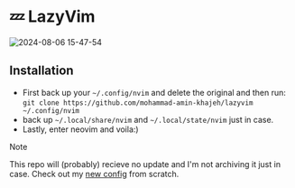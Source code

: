 # 💤 LazyVim

![2024-08-06 15-47-54](https://github.com/user-attachments/assets/0feb992b-ccf6-4c5f-800f-1c84cac428a8)

## Installation

- First back up your `~/.config/nvim` and delete the original and then run: `git clone https://github.com/mohammad-amin-khajeh/lazyvim ~/.config/nvim`
- back up `~/.local/share/nvim` and `~/.local/state/nvim` just in case.
- Lastly, enter neovim and voila:)

> [!NOTE]
> This repo will (probably) recieve no update and I'm not archiving it just in case.
> Check out my [new config](https://github.com/mohammad-amin-khajeh/nvim) from scratch.
